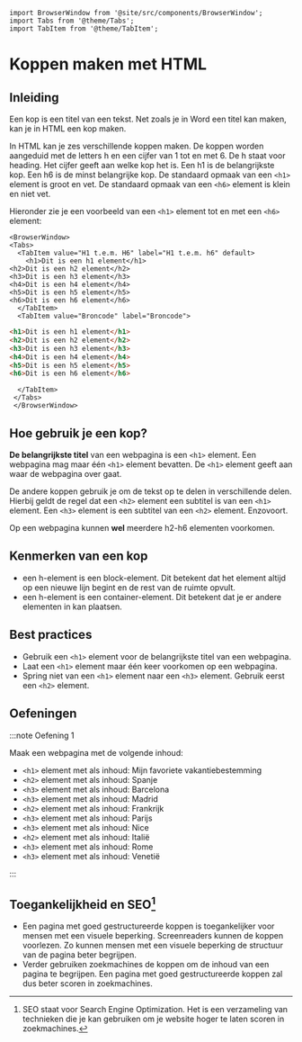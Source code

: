 ```mdx-code-block
import BrowserWindow from '@site/src/components/BrowserWindow';
import Tabs from '@theme/Tabs';
import TabItem from '@theme/TabItem';
```


# Koppen maken met HTML

## Inleiding

Een kop is een titel van een tekst. Net zoals je in Word een titel kan maken, kan je in HTML een kop maken. 

In HTML kan je zes verschillende koppen maken. De koppen worden aangeduid met de letters h en een cijfer van 1 tot en met 6. De h staat voor heading. 
Het cijfer geeft aan welke kop het is. Een h1 is de belangrijkste kop. Een h6 is de minst belangrijke kop. De standaard opmaak van een `<h1>` element is groot en vet. De standaard opmaak van een `<h6>` element is klein en niet vet.

Hieronder zie je een voorbeeld van een `<h1>` element tot en met een `<h6>` element:
```mdx-code-block
<BrowserWindow>
<Tabs>
  <TabItem value="H1 t.e.m. H6" label="H1 t.e.m. h6" default>
    <h1>Dit is een h1 element</h1>
<h2>Dit is een h2 element</h2>
<h3>Dit is een h3 element</h3>
<h4>Dit is een h4 element</h4>
<h5>Dit is een h5 element</h5>  
<h6>Dit is een h6 element</h6>
  </TabItem>
  <TabItem value="Broncode" label="Broncode">
 ```

```html
<h1>Dit is een h1 element</h1>
<h2>Dit is een h2 element</h2>
<h3>Dit is een h3 element</h3>
<h4>Dit is een h4 element</h4>
<h5>Dit is een h5 element</h5>  
<h6>Dit is een h6 element</h6>
```

```mdx-code-block
  </TabItem>
 </Tabs>
 </BrowserWindow>
  ```

## Hoe gebruik je een kop?

**De belangrijkste titel** van een webpagina is een `<h1>` element. Een webpagina mag maar één `<h1>` element bevatten. 
De `<h1>` element geeft aan waar de webpagina over gaat.

De andere koppen gebruik je om de tekst op te delen in verschillende delen. 
Hierbij geldt de regel dat een `<h2>` element een subtitel is van een `<h1>` element. Een `<h3>` element is een subtitel van een `<h2>` element. Enzovoort.

Op een webpagina kunnen **wel** meerdere h2-h6 elementen voorkomen. 

## Kenmerken van een kop

- een h-element is een block-element. Dit betekent dat het element altijd op een nieuwe lijn begint en de rest van de ruimte opvult.
- een h-element is een container-element. Dit betekent dat je er andere elementen in kan plaatsen.



## Best practices

- Gebruik een `<h1>` element voor de belangrijkste titel van een webpagina.
- Laat een `<h1>` element maar één keer voorkomen op een webpagina.
- Spring niet van een `<h1>` element naar een `<h3>` element. Gebruik eerst een `<h2>` element. 

## Oefeningen

:::note Oefening 1

Maak een webpagina met de volgende inhoud:

- `<h1>` element met als inhoud: Mijn favoriete vakantiebestemming
- `<h2>` element met als inhoud: Spanje
- `<h3>` element met als inhoud: Barcelona
- `<h3>` element met als inhoud: Madrid
- `<h2>` element met als inhoud: Frankrijk
- `<h3>` element met als inhoud: Parijs
- `<h3>` element met als inhoud: Nice
- `<h2>` element met als inhoud: Italië
- `<h3>` element met als inhoud: Rome
- `<h3>` element met als inhoud: Venetië

:::

## Toegankelijkheid en SEO[^1]

- Een pagina met goed gestructureerde koppen is toegankelijker voor mensen met een visuele beperking. Screenreaders kunnen de koppen voorlezen. Zo kunnen mensen met een visuele beperking de structuur van de pagina beter begrijpen.
- Verder gebruiken zoekmachines de koppen om de inhoud van een pagina te begrijpen. Een pagina met goed gestructureerde koppen zal dus beter scoren in zoekmachines.

[^1]: SEO staat voor Search Engine Optimization. Het is een verzameling van technieken die je kan gebruiken om je website hoger te laten scoren in zoekmachines.
